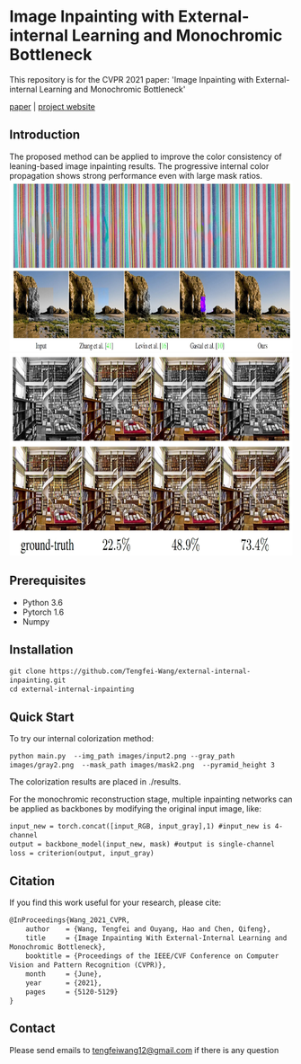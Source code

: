 # Image Inpainting with External-internal Learning and Monochromic Bottleneck
This repository is for the CVPR 2021 paper: 'Image Inpainting with External-internal Learning and Monochromic Bottleneck'

[paper](https://arxiv.org/abs/2104.09068) | [project website](https://tengfei-wang.github.io/EII/index.html )

## Introduction
The proposed method can be  applied to improve the color consistency of leaning-based image inpainting results.   The progressive internal color propagation  shows strong performance even with large mask ratios. 
<img src="pics/color.jpg" height="305px"/>
<img src="pics/multi-ratio.jpg" height="360px"/>
## Prerequisites
- Python 3.6
- Pytorch 1.6
- Numpy

## Installation
```
git clone https://github.com/Tengfei-Wang/external-internal-inpainting.git
cd external-internal-inpainting
```

## Quick Start 
To try our internal colorization method:
```
python main.py  --img_path images/input2.png --gray_path images/gray2.png  --mask_path images/mask2.png  --pyramid_height 3
```
The colorization results are placed in ./results.

For the monochromic reconstruction stage, multiple inpainting networks can be applied as backbones by modifying the original input image, like:
```
input_new = torch.concat([input_RGB, input_gray],1) #input_new is 4-channel
output = backbone_model(input_new, mask) #output is single-channel
loss = criterion(output, input_gray)
```

## Citation
If you find this work useful for your research, please cite:
``` 
@InProceedings{Wang_2021_CVPR,
    author    = {Wang, Tengfei and Ouyang, Hao and Chen, Qifeng},
    title     = {Image Inpainting With External-Internal Learning and Monochromic Bottleneck},
    booktitle = {Proceedings of the IEEE/CVF Conference on Computer Vision and Pattern Recognition (CVPR)},
    month     = {June},
    year      = {2021},
    pages     = {5120-5129}
}
```


## Contact
Please send emails to tengfeiwang12@gmail.com  if there is any question
